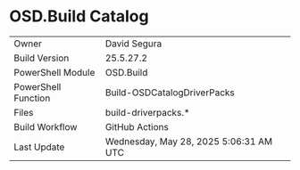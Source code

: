 ﻿# OSD.Build Catalog

| | |
|-|-|
| Owner | David Segura |
| Build Version | 25.5.27.2 |
| PowerShell Module | OSD.Build |
| PowerShell Function | Build-OSDCatalogDriverPacks |
| Files | build-driverpacks.* |
| Build Workflow | GitHub Actions |
| Last Update | Wednesday, May 28, 2025 5:06:31 AM UTC |
